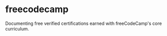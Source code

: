 # freecodecamp
Documenting  free verified certifications earned with freeCodeCamp's core curriculum.
